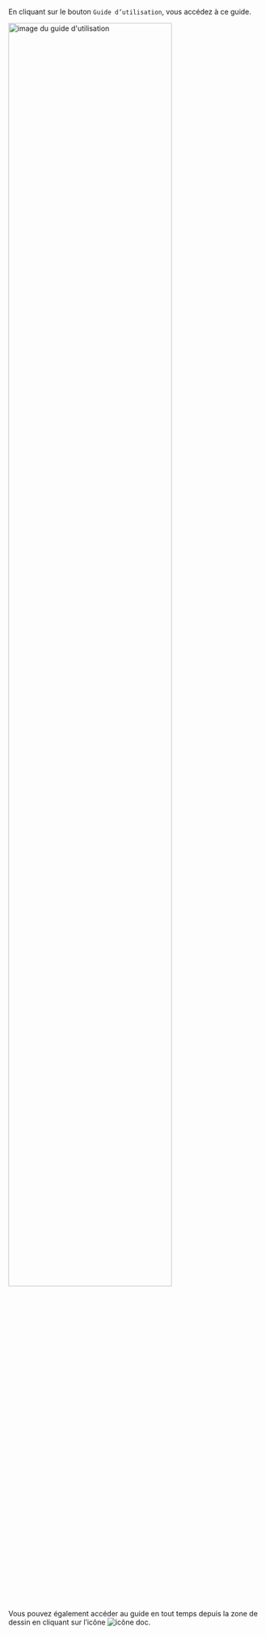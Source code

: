 En cliquant sur le bouton `Guide d’utilisation`, vous accédez à ce guide. 

<img class="doc-fig" alt="image du guide d'utilisation" title="Le guide d'utilisation de DrawIt" src="../../assets/doc/imgs/doc-docPopup.png" width="80%">

 Vous pouvez également accéder au guide en tout temps depuis la zone de dessin en cliquant sur l’icône ![icône doc](../../assets/gimp-prefs-help-system.svg). 

